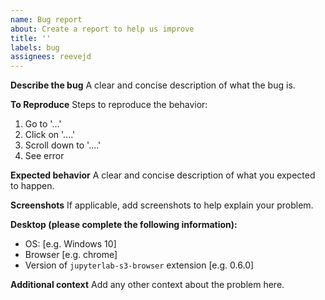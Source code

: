 ```yaml
---
name: Bug report
about: Create a report to help us improve
title: ''
labels: bug
assignees: reevejd
---
```


**Describe the bug**
A clear and concise description of what the bug is.

**To Reproduce**
Steps to reproduce the behavior:

1. Go to '...'
2. Click on '....'
3. Scroll down to '....'
4. See error

**Expected behavior**
A clear and concise description of what you expected to happen.

**Screenshots**
If applicable, add screenshots to help explain your problem.

**Desktop (please complete the following information):**

- OS: [e.g. Windows 10]
- Browser [e.g. chrome]
- Version of `jupyterlab-s3-browser` extension [e.g. 0.6.0]

**Additional context**
Add any other context about the problem here.
